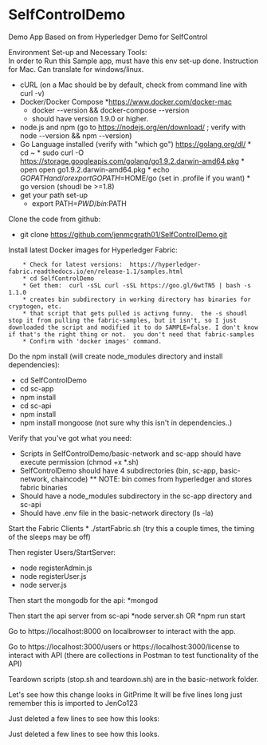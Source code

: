 # SelfControlDemo
Demo App Based on from Hyperledger Demo for SelfControl

Environment Set-up and Necessary Tools:  
In order to Run this Sample app,  must have this env set-up done.  Instruction for Mac.  Can translate for windows/linux.
  * cURL (on a Mac should be by default, check from command line with curl -v)
  * Docker/Docker Compose
      *https://www.docker.com/docker-mac
      * docker --version && docker-compose --version
      * should have version 1.9.0 or higher.
  * node.js and npm (go to https://nodejs.org/en/download/ ; verify with node --version && npm --version) 
  * Go Language installed (verify with "which go")
        https://golang.org/dl/ 
        * cd ~
        * sudo curl -O https://storage.googleapis.com/golang/go1.9.2.darwin-amd64.pkg
        * open open go1.9.2.darwin-amd64.pkg
        * echo $GOPATH and/or export GOPATH=$HOME/go (set in .profile if you want)
        * go version (shoudl be >=1.8)
   * get your path set-up
        * export PATH=$PWD/bin:$PATH
        
  Clone the code from github:
  
   * git clone https://github.com/jenmcgrath01/SelfControlDemo.git
   
   Install latest Docker images for Hyperledger Fabric:
   
   
        * Check for latest versions:  https://hyperledger-fabric.readthedocs.io/en/release-1.1/samples.html
        * cd SelfControlDemo
        * Get them:  curl -sSL curl -sSL https://goo.gl/6wtTN5 | bash -s 1.1.0
        * creates bin subdirectory in working directory has binaries for cryptogen, etc.
        * that script that gets pulled is activng funny.  the -s shoudl stop it from pulling the fabric-samples, but it isn't, so I just downloaded the script and modified it to do SAMPLE=false. I don't know if that's the right thing or not.  you don't need that fabric-samples
        * Confirm with 'docker images' command.
        
   Do the npm install (will create node_modules directory and install dependencies):
   * cd SelfControlDemo
   * cd sc-app
   * npm install
   * cd sc-api
   * npm install
   * npm install mongoose (not sure why this isn't in dependencies..)
   
   Verify that you've got what you need:
   * Scripts in SelfControlDemo/basic-network and sc-app should have execute permission (chmod +x *.sh)
   * SelfControlDemo should have 4 subdirectories (bin, sc-app, basic-network, chaincode)
     ** NOTE: bin comes from hyperledger and stores fabric binaries
   * Should have a node_modules subdirectory in the sc-app directory and sc-api
   * Should have .env file in the basic-network directory (ls -la)
   
   Start the Fabric Clients
    * ./startFabric.sh  (try this a couple times, the timing of the sleeps may be off)
   
   Then register Users/StartServer:
   * node registerAdmin.js
   * node registerUser.js
   * node server.js

   Then start the mongodb for the api:
   *mongod
   
   Then start the api server from sc-api
   *node server.sh OR 
   *npm run start
   
Go to https://localhost:8000 on localbrowser to interact with the app.

Go to https://localhost:3000/users or https://localhost:3000/license to interact with API (there are collections in Postman to test functionality of the API)
   
Teardown scripts (stop.sh and teardown.sh) are in the basic-network folder.
   
Let's see how this change looks in GitPrime
It will be five lines long
just remember this is imported to JenCo123

Just deleted a few lines to see how this looks:

Just deleted a few lines to see how this looks.
